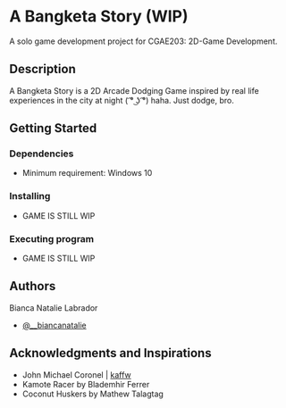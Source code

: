 # A Bangketa Story (WIP)

A solo game development project for CGAE203: 2D-Game Development.

## Description

A Bangketa Story is a 2D Arcade Dodging Game inspired by real life experiences in the city at night ( ͡° ͜ʖ ͡°) haha. Just dodge, bro.

## Getting Started

### Dependencies

* Minimum requirement: Windows 10

### Installing

* GAME IS STILL WIP

### Executing program

* GAME IS STILL WIP

## Authors

Bianca Natalie Labrador 
* [@__biancanatalie](https://www.instagram.com/__biancanatalie)

## Acknowledgments and Inspirations

* John Michael Coronel | [kaffw](https://github.com/kaffw)
* Kamote Racer by Blademhir Ferrer
* Coconut Huskers by Mathew Talagtag
